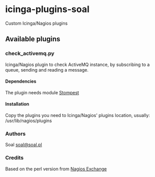 # icinga-plugins-soal

Custom Icinga/Nagios plugins

## Available plugins

### check_activemq.py

Icinga/Nagios plugin to check ActiveMQ instance, by subscribing
to a queue, sending and reading a message.

#### Dependencies

The plugin needs module [Stompest](http://nikipore.github.io/stompest/index.html)

#### Installation

Copy the plugins you need to Icinga/Nagios' plugins location, usually:
/usr/lib/nagios/plugins

### Authors
Soal <soal@soal.pl>

### Credits
Based on the perl version from [Nagios Exchange](http://exchange.nagios.org/directory/Plugins/Java-Applications-and-Servers/check_activemq/details)

